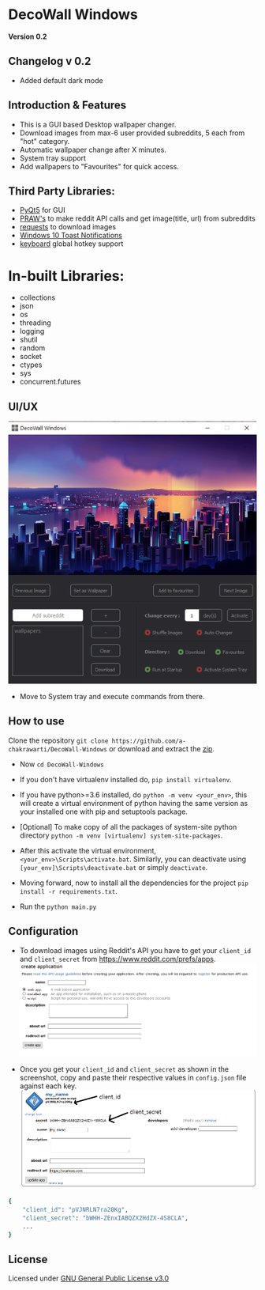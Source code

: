 # DecoWall Windows
**Version 0.2**

## Changelog v 0.2
* Added default dark mode

## Introduction & Features
* This is a GUI based Desktop wallpaper changer.
* Download images from max-6 user provided subreddits, 5 each from "hot" category.
* Automatic wallpaper change after X minutes.
* System tray support
* Add wallpapers to "Favourites" for quick access.

## Third Party Libraries: 
* [PyQt5](https://pypi.org/project/PyQt5/) for GUI
* [PRAW's](https://github.com/praw-dev/praw) to make reddit API calls and get image(title, url) from subreddits
* [requests](https://github.com/psf/requests) to download images
* [Windows 10 Toast Notifications](https://github.com/jithurjacob/Windows-10-Toast-Notifications)
* [keyboard](https://github.com/boppreh/keyboard) global hotkey support

# In-built Libraries:
* collections
* json
* os
* threading
* logging
* shutil
* random
* socket
* ctypes
* sys
* concurrent.futures

## UI/UX
![createapp](/screenshots/ui.png)
* Move to System tray and execute commands from there.

## How to use

Clone the repository ```git clone https://github.com/a-chakrawarti/DecoWall-Windows``` or download and extract the [zip](https://github.com/a-chakrawarti/DecoWall-Windows/archive/master.zip).

* Now ```cd DecoWall-Windows```

* If you don't have virtualenv installed do, ```pip install virtualenv```.

* If you have python>=3.6 installed, do ```python -m venv <your_env>```, this will create a virtual environment of python having the same version as your installed one with pip and setuptools package.

* [Optional] To make copy of all the packages of system-site python directory ```python -m venv [virtualenv] system-site-packages```.

* After this activate the virtual environment, ```<your_env>\Scripts\activate.bat```. Similarly, you can deactivate using ```[your_env]\Scripts\deactivate.bat``` or simply ```deactivate```.

* Moving forward, now to install all the dependencies for the project ```pip install -r requirements.txt```.

* Run the ```python main.py```

## Configuration
* To download images using Reddit's API you have to get your ```client_id``` and ```client_secret``` from https://www.reddit.com/prefs/apps.
![createapp](/screenshots/reddit_1.png)

* Once you get your ```client_id``` and ```client_secret``` as shown in the screenshot, copy and paste their respective values in ```config.json``` file against each key.![createapp](/screenshots/reddit_2.png)
```sh
{
    "client_id": "pVJNRLN7ra20Kg",
    "client_secret": "bWHH-ZEnxIABQZX2HdZX-4S8CLA",
    ...
}
```

## License
Licensed under [GNU General Public License v3.0](LICENSE)